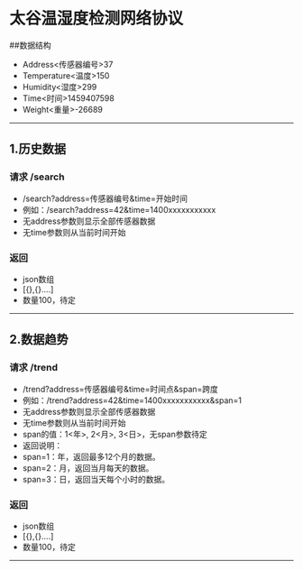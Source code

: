 
# 太谷温湿度检测网络协议

##数据结构
- Address<传感器编号>37
- Temperature<温度>150
- Humidity<湿度>299
- Time<时间>1459407598
- Weight<重量>-26689
---

## 1.历史数据
### 请求 /search
- /search?address=传感器编号&time=开始时间
- 例如：/search?address=42&time=1400xxxxxxxxxxx
- 无address参数则显示全部传感器数据
- 无time参数则从当前时间开始  

### 返回
- json数组
- [{},{}....]
- 数量100，待定
---


## 2.数据趋势
### 请求 /trend
- /trend?address=传感器编号&time=时间点&span=跨度
- 例如：/trend?address=42&time=1400xxxxxxxxxxx&span=1
- 无address参数则显示全部传感器数据  
- 无time参数则从当前时间开始  
- span的值：1<年>, 2<月>, 3<日>，无span参数待定
- 返回说明：
- span=1：年，返回最多12个月的数据。
- span=2：月，返回当月每天的数据。
- span=3：日，返回当天每个小时的数据。


### 返回
- json数组
- [{},{}....]
- 数量100，待定
----
